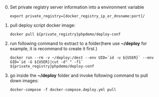0. Set private registry server information into a environment variable

    ``export private_registry=[docker_registry_ip_or_dnsname:port]/``

1. pull deploy script docker image:

    ``docker pull ${private_registry}phpdemo/deploy-conf``
2. run following command to extract to a folder(here use **~/deploy** for example, it is recommand to create it first.)

    ``docker run --rm -v ~/deploy:/dest --env UID=`id -u ${USER}` --env GID=`id -G ${USER}|cut -d" " -f1` ${private_registry}phpdemo/deploy-conf``
3. go inside the **~/deploy** folder and invoke following command to pull down images:

    ```docker-compose -f docker-compose.deploy.yml pull```

